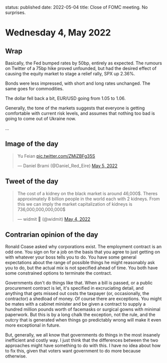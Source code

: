 status: published
date: 2022-05-04
title: Close of FOMC meeting. No surprises.

# Wednesday  4, May 2022

## Wrap

Basically, the Fed bumped rates by 50bp, entirely as expected.
The rumours on Twitter of a 75bp hike proved unfounded, but had the desired effect of causing the equity market to stage a relief rally, SPX up 2.36%.

Bonds were less impressed, with short and long rates unchanged. The same goes for commodities.

The dollar fell back a bit, EUR/USD going from 1.05 to 1.06.

Generally, the tone of the markets suggests that everyone is getting comfortable with current risk levels, and assumes that nothing too bad is going to come out of Ukraine now.

...

## Image of the day

<blockquote class="twitter-tweet"><p lang="tl" dir="ltr">Yu Feian <a href="https://t.co/ZMiZBFg35S">pic.twitter.com/ZMiZBFg35S</a></p>&mdash; Daniel Brami (@Daniel_Red_Eire) <a href="https://twitter.com/Daniel_Red_Eire/status/1522115844280623105?ref_src=twsrc%5Etfw">May 5, 2022</a></blockquote> <script async src="https://platform.twitter.com/widgets.js" charset="utf-8"></script> 

## Tweet of the day

<blockquote class="twitter-tweet"><p lang="en" dir="ltr">The cost of a kidney on the black market is around 46,000$. Theres approximately 8 billion people in the world each with 2 kidneys. From this we can imply the market capitalization of kidneys is 736,000,000,000,000$</p>&mdash; widmit 🍊 (@widmit) <a href="https://twitter.com/widmit/status/1521682821483577344?ref_src=twsrc%5Etfw">May 4, 2022</a></blockquote> <script async src="https://platform.twitter.com/widgets.js" charset="utf-8"></script> 

## Contrarian opinion of the day

Ronald Coase asked why corporations exist. 
The employment contract is an odd one.
You sign on for a job on the basis that you agree to just getting on with whatever your boss tells you to do.
You have some general expectations about the range of possible things he might reasonably ask you to do,
but the actual mix is not specified ahead of time.
You both have some constrained options to terminate the contract.

Governments don't do things like that. 
When a bill is passed, or a public procurement contract is let, it's specified in excruciating detail, and anything that gets missed out costs the taxpayer (or, occasionally, the contractor) a shedload of money.
Of course there are exceptions.
You might be mates with a cabinet minister and be given a contract to supply a hundred million pounds worth of facemasks or surgical gowns with minimal paperwork. 
But this is by a long chalk the exception, not the rule, and the outcry that is generated when things go predictably wrong will make it even more exceptional in future.

But, generally, we all know that governments do things in the most insanely inefficient and costly way. I just think that the differences between the two approaches might have something to do with this.
I have no idea about how to fix this, given that voters want government to do more because otherwise.